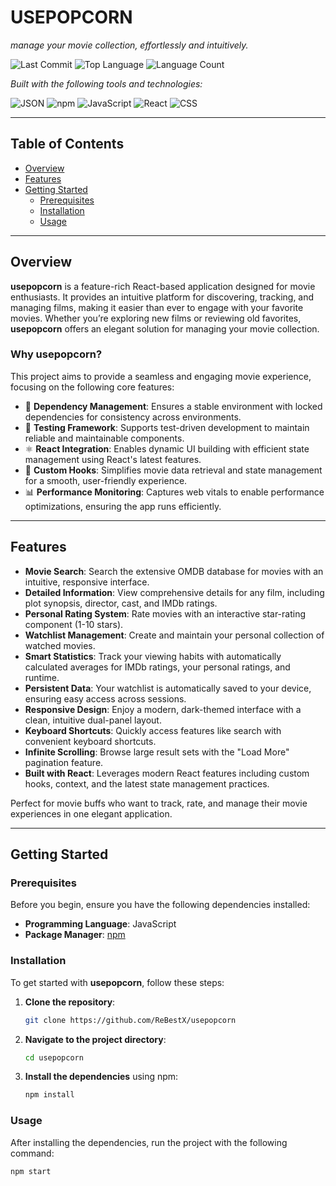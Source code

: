 # USEPOPCORN

*manage your movie collection, effortlessly and intuitively.*

  ![Last Commit](https://img.shields.io/github/last-commit/ReBestX/usepopcorn?style=flat&logo=git&logoColor=white&color=0080ff)
  ![Top Language](https://img.shields.io/github/languages/top/ReBestX/usepopcorn?style=flat&color=0080ff)
  ![Language Count](https://img.shields.io/github/languages/count/ReBestX/usepopcorn?style=flat&color=0080ff)

  *Built with the following tools and technologies:*

  ![JSON](https://img.shields.io/badge/JSON-000000.svg?style=flat&logo=JSON&logoColor=white)
  ![npm](https://img.shields.io/badge/npm-CB3837.svg?style=flat&logo=npm&logoColor=white)
  ![JavaScript](https://img.shields.io/badge/JavaScript-F7DF1E.svg?style=flat&logo=JavaScript&logoColor=black)
  ![React](https://img.shields.io/badge/React-61DAFB.svg?style=flat&logo=React&logoColor=black)
  ![CSS](https://img.shields.io/badge/CSS-663399.svg?style=flat&logo=CSS&logoColor=white)

---

## Table of Contents

- [Overview](#overview)
- [Features](#features)
- [Getting Started](#getting-started)
  - [Prerequisites](#prerequisites)
  - [Installation](#installation)
  - [Usage](#usage)

---

## Overview

**usepopcorn** is a feature-rich React-based application designed for movie enthusiasts. It provides an intuitive platform for discovering, tracking, and managing films, making it easier than ever to engage with your favorite movies. Whether you’re exploring new films or reviewing old favorites, **usepopcorn** offers an elegant solution for managing your movie collection.

### Why usepopcorn?

This project aims to provide a seamless and engaging movie experience, focusing on the following core features:

- 🎯 **Dependency Management**: Ensures a stable environment with locked dependencies for consistency across environments.
- 🧪 **Testing Framework**: Supports test-driven development to maintain reliable and maintainable components.
- ⚛️ **React Integration**: Enables dynamic UI building with efficient state management using React's latest features.
- 🎥 **Custom Hooks**: Simplifies movie data retrieval and state management for a smooth, user-friendly experience.
- 📊 **Performance Monitoring**: Captures web vitals to enable performance optimizations, ensuring the app runs efficiently.

---

## Features

- **Movie Search**: Search the extensive OMDB database for movies with an intuitive, responsive interface.
- **Detailed Information**: View comprehensive details for any film, including plot synopsis, director, cast, and IMDb ratings.
- **Personal Rating System**: Rate movies with an interactive star-rating component (1-10 stars).
- **Watchlist Management**: Create and maintain your personal collection of watched movies.
- **Smart Statistics**: Track your viewing habits with automatically calculated averages for IMDb ratings, your personal ratings, and runtime.
- **Persistent Data**: Your watchlist is automatically saved to your device, ensuring easy access across sessions.
- **Responsive Design**: Enjoy a modern, dark-themed interface with a clean, intuitive dual-panel layout.
- **Keyboard Shortcuts**: Quickly access features like search with convenient keyboard shortcuts.
- **Infinite Scrolling**: Browse large result sets with the "Load More" pagination feature.
- **Built with React**: Leverages modern React features including custom hooks, context, and the latest state management practices.

Perfect for movie buffs who want to track, rate, and manage their movie experiences in one elegant application.

---

## Getting Started

### Prerequisites

Before you begin, ensure you have the following dependencies installed:

- **Programming Language**: JavaScript
- **Package Manager**: [npm](https://www.npmjs.com/)

### Installation

To get started with **usepopcorn**, follow these steps:

1. **Clone the repository**:
    ```bash
    git clone https://github.com/ReBestX/usepopcorn
    ```

2. **Navigate to the project directory**:
    ```bash
    cd usepopcorn
    ```

3. **Install the dependencies** using npm:
    ```bash
    npm install
    ```

### Usage

After installing the dependencies, run the project with the following command:

```bash
npm start
